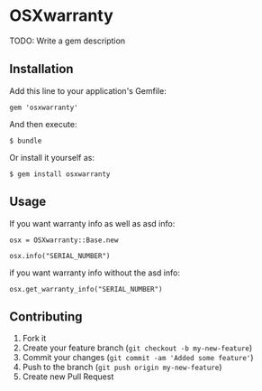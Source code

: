 # OSXwarranty

TODO: Write a gem description

## Installation

Add this line to your application's Gemfile:

    gem 'osxwarranty'

And then execute:

    $ bundle

Or install it yourself as:

    $ gem install osxwarranty

## Usage

If you want warranty info as well as asd info:

	osx = OSXwarranty::Base.new

	osx.info("SERIAL_NUMBER")

if you want warranty info without the asd info:

	osx.get_warranty_info("SERIAL_NUMBER")



## Contributing

1. Fork it
2. Create your feature branch (`git checkout -b my-new-feature`)
3. Commit your changes (`git commit -am 'Added some feature'`)
4. Push to the branch (`git push origin my-new-feature`)
5. Create new Pull Request
